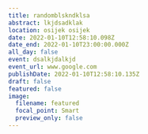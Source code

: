 ```yaml
---
title: randomblskndklsa
abstract: lkjdsadklak
location: osijek osijek
date: 2022-01-10T12:58:10.098Z
date_end: 2022-01-10T23:00:00.000Z
all_day: false
event: dsalkjdalkjd
event_url: www.google.com
publishDate: 2022-01-10T12:58:10.135Z
draft: false
featured: false
image:
  filename: featured
  focal_point: Smart
  preview_only: false
---
```

